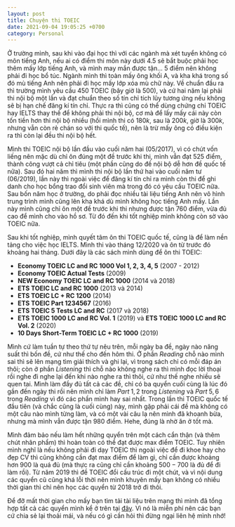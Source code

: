 ```yaml
---
layout: post
title: Chuyện thi TOEIC
date: 2021-09-04 19:05:25 +0700
category: Personal
---
```


Ở trường mình, sau khi vào đại học thì với các ngành mà xét tuyển không có môn tiếng Anh, nếu ai có điểm thi môn này dưới $4.5$ sẽ bắt buộc phải học thêm mấy lớp tiếng Anh, và mình may mắn được tận... $5$ điểm nên không phải đi học bổ túc. Ngành mình thì toàn mấy ông khối A, và kha khá trong số đó mù tiếng Anh nên phải đi học mấy lớp xóa mù chữ này. Về chuẩn đầu ra thì trường mình yêu cầu $450$ TOEIC (bây giờ là $500$), và cứ hai năm lại phải thi nội bộ một lần và đạt chuẩn theo số tín chỉ tích lũy tương ứng nếu không sẽ bị hạn chế đăng kí tín chỉ. Thực ra thì cũng có thể dùng chứng chỉ TOEIC hay IELTS thay thế để không phải thi nội bộ, cơ mà để lấy mấy cái này còn tốn tiền hơn thi nội bộ nhiều (hồi mình thi có $180k$, sau là $200k$, giờ là $300k$, nhưng vẫn còn rẻ chán so với thi quốc tế), nên là trừ mấy ông có điều kiện ra thì còn lại đều thi nội bộ hết.

Mình thi TOEIC nội bộ lần đầu vào cuối năm hai ($05/2017$), vì có chút vốn liếng nên mặc dù chỉ ôn đúng một đề trước khi thi, mình vẫn đạt $525$ điểm, thành công vượt cả chỉ tiêu (một phần cũng do đề nội bộ dễ hơn đề quốc tế nữa). Sau đó hai năm thì mình thi nội bộ lần thứ hai vào cuối năm tư ($06/2019$), lần này thì ngoài việc để đăng kí tín chỉ ra mình còn thi để ghi danh cho học bổng trao đổi sinh viên mà trong đó có yêu cầu TOEIC nữa. Sau bốn năm học ở trường, do phải đọc nhiều tài liệu tiếng Anh nên vô hình trung trình mình cũng lên kha khá dù mình không học tiếng Anh mấy. Lần này mình cũng chỉ ôn một đề trước khi thi nhưng được tận $760$ điểm, vừa đủ cao để mình cho vào hồ sơ. Từ đó đến khi tốt nghiệp mình không còn sờ vào TOEIC nữa.

Sau khi tốt nghiệp, mình quyết tâm ôn thi TOEIC quốc tế, cũng là để làm nền tảng cho việc học IELTS. Mình thi vào tháng $12/2020$ và ôn từ trước đó khoảng hai tháng. Dưới đây là các sách mình dùng để ôn thi TOEIC:

* __Economy TOEIC LC and RC 1000 Vol 1, 2, 3, 4, 5__ (2007 - 2012)
* __Economy TOEIC Actual Tests__ (2009)
* __NEW Economy TOEIC LC and RC 1000__ (2014 và 2018)
* __ETS TOEIC LC and RC 1000__ (2013 và 2014)
* __ETS TOEIC LC + RC 1200__ (2014)
* __ETS TOEIC Part 1234567__ (2016)
* __ETS TOEIC 5 Tests LC and RC__ (2017 và 2018)
* __ETS TOEIC 1000 LC and RC Vol. 1__ (2019) và __ETS TOEIC 1000 LC and RC Vol. 2__ (2020)
* __10 Days Short-Term TOEIC LC + RC 1000__ (2019)

Mình cứ làm tuần tự theo thứ tự nêu trên, mỗi ngày ba đề, ngày nào năng suất thì bốn đề, cứ như thế cho đến hôm thi. Ở phần _Reading_ chỗ nào mình sai thì sẽ lên mạng tìm giải thích và ghi lại, vì trong sách chỉ có mỗi đáp án thôi; còn ở phần _Listening_ thì chỗ nào không nghe ra thì mình đọc lời thoại rồi nghe đi nghe lại đến khi nào nghe ra thì thôi, cứ như thế nghe nhiều sẽ quen tai. Mình làm đầy đủ tất cả các đề, chỉ có ba quyển cuối cùng là lúc đó gần đến ngày thi rồi nên mình chỉ làm $Part \; 1, 2$ trong _Listening_ và $Part \; 5,6$ trong _Reading_ vì đó các phần mình hay sai nhất. Trong lần thi TOEIC quốc tế đầu tiên (và chắc cũng là cuối cùng) này, mình gặp phải cái đề mà không có một câu nào mình từng làm, và có một vài câu lạ nên mình đã khoanh bừa, nhưng mà mình vẫn được tận $980$ điểm. Hehe, đúng là nhờ ăn ở tốt mà.

Mình đảm bảo nếu làm hết những quyển trên một cách cẩn thận (và thêm chút nhân phẩm) thì hoàn toàn có thể đạt được max điểm TOEIC. Tuy nhiên mình nghĩ là nếu không phải đi dạy TOEIC thì ngoài việc để đi khoe hay cho đẹp CV thì cũng không cần đạt max điểm để làm gì, chỉ cần được khoảng hơn $900$ là quá đủ (mà thực ra cũng chỉ cần khoảng $500 - 700$ là đủ để đi làm rồi). Từ năm $2019$ thì đề TOEIC đổi cấu trúc đi một chút, và vì nội dung các quyển cũ cũng khá lỗi thời nên mình khuyên mấy bạn không có nhiều thời gian thì chỉ nên học các quyển từ $2018$ trở đi thôi. 

Để đỡ mất thời gian cho mấy bạn tìm tải tài liệu trên mạng thì mình đã tổng hợp tất cả các quyển mình kể ở trên tại [đây](https://drive.google.com/drive/folders/1F1tWN5lE_dqCuTk93RP7BinPizx5VrnJ?usp=sharing). Vì nó là miễn phí nên các bạn cứ chia sẻ lại thoải mái, và nếu có gì cần hỏi thì đừng ngại liên hệ mình nhớ!

